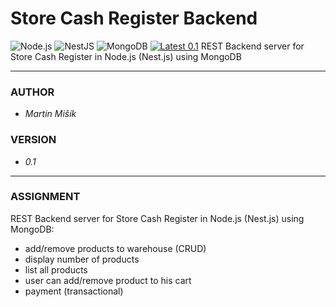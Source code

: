 # Store Cash Register Backend
![Node.js](https://img.shields.io/badge/Node.js-43853D?style=for-the-badge&logo=node.js&logoColor=white)
![NestJS](https://img.shields.io/badge/nestjs-%23E0234E.svg?style=for-the-badge&logo=nestjs&logoColor=white)
![MongoDB](https://img.shields.io/badge/MongoDB-4EA94B?style=for-the-badge&logo=mongodb&logoColor=white)
[![Latest 0.1](https://img.shields.io/badge/latest-v0.1-red.svg?style=flat-square)](https://github.com/proheap/store-cash-register-backend/)
REST Backend server for Store Cash Register in Node.js (Nest.js) using MongoDB

---
### AUTHOR
- *Martin Mišík*

### VERSION
- *0.1*

---
### ASSIGNMENT
REST Backend server  for Store Cash Register in Node.js (Nest.js) using MongoDB:

- add/remove products to warehouse (CRUD)
- display number of products 
- list all products
- user can add/remove product to his cart
- payment (transactional)
